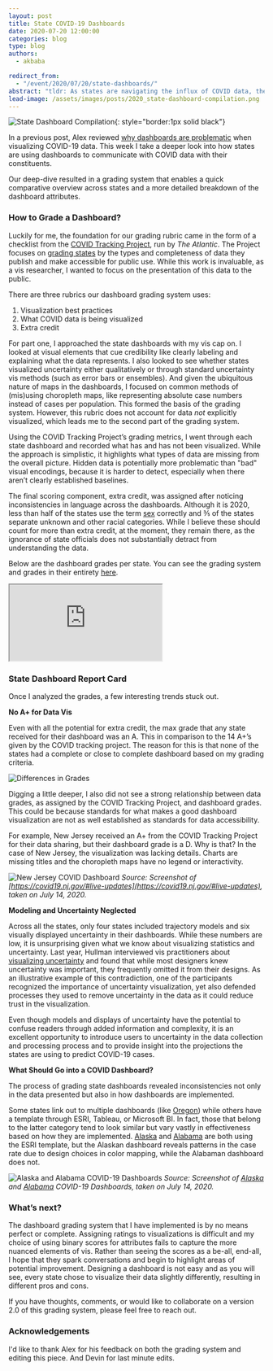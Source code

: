 ```yaml
---
layout: post
title: State COVID-19 Dashboards
date: 2020-07-20 12:00:00
categories: blog
type: blog
authors:
  - akbaba

redirect_from:
  - "/event/2020/07/20/state-dashboards/"
abstract: "tldr: As states are navigating the influx of COVID data, they are using dashboards to communicate with their constituents. Although many states are doing a good job at collecting and sharing data in open data portals, dashboard quality varies a lot across states, and some  have considerable room for improvement."
lead-image: /assets/images/posts/2020_state-dashboard-compilation.png
---
```


![State Dashboard Compilation]({{site.base_url}}/assets/images/posts/2020_state-dashboard-compilation.png){: style="border:1px solid black"}

In a previous post, Alex reviewed [why dashboards are problematic]({{site.base_url}}/event/2020/07/06/dashboards/) when visualizing COVID-19 data. This week I take a deeper look into how states are using dashboards to communicate with COVID data with their constituents.

Our deep-dive resulted in a grading system that enables a quick comparative overview across states and a more detailed breakdown of the dashboard attributes.

### How to Grade a Dashboard?

Luckily for me, the foundation for our grading rubric came in the form of a checklist from the [COVID Tracking Project](https://covidtracking.com/about-data#state-data-quality-grades), run by _The Atlantic_. The Project focuses on [grading states](https://covidtracking.com/state-grades) by the types and completeness of data they publish and make accessible for public use. While this work is invaluable, as a vis researcher, I wanted to focus on the presentation of this data to the public.

There are three rubrics our dashboard grading system uses:

1. Visualization best practices
2. What COVID data is being visualized
3. Extra credit

For part one, I approached the state dashboards with my vis cap on. I looked at visual elements that cue credibility like clearly labeling and explaining what the data represents. I also looked to see whether states visualized uncertainty either qualitatively or through standard uncertainty vis methods (such as error bars or ensembles). And given the ubiquitous nature of maps in the dashboards, I focused on common methods of (mis)using choropleth maps, like representing absolute case numbers instead of cases per population. This formed the basis of the grading system. However, this rubric does not account for data _not_ explicitly visualized, which leads me to the second part of the grading system.

Using the COVID Tracking Project’s grading metrics, I went through each state dashboard and recorded what has and has not been visualized. While the approach is simplistic, it highlights what types of data are missing from the overall picture. Hidden data is potentially more problematic than "bad" visual encodings, because it is harder to detect, especially when there aren’t clearly established baselines.

The final scoring component, extra credit, was assigned after noticing inconsistencies in language across the dashboards. Although it is 2020, less than half of the states use the term [sex](https://orwh.od.nih.gov/sex-gender#:~:text=%22Sex%22%20refers%20to%20biological%20differences,across%20societies%20and%20over%20time.) correctly and ⅗ of the states separate unknown and other racial categories. While I believe these should count for more than extra credit, at the moment, they remain there, as the ignorance of state officials does not substantially detract from understanding the data.

Below are the dashboard grades per state. You can see the grading system and grades in their entirety [here](https://docs.google.com/spreadsheets/d/1NVlOZELufbpeUp4N_inXbTmS0aYpqtp7NvOqZSEIu1E).

<iframe src="https://docs.google.com/spreadsheets/d/e/2PACX-1vTVCe_CIgqjJlRsF7VUjBybNVYu9KC1io1LPa7TU--Gcq6K5qu875c9BJTboC5qVplxfE7iu6C_0CbX/pubhtml?gid=529259175&amp;single=true&amp;widget=true&amp;headers=false" style="position:relative"></iframe>

### State Dashboard Report Card

Once I analyzed the grades, a few interesting trends stuck out.

**No A+ for Data Vis**

Even with all the potential for extra credit, the max grade that any state received for their dashboard was an A. This in comparison to the 14 A+’s given by the COVID tracking project. The reason for this is that none of the states had a complete or close to complete dashboard based on my grading criteria.

![Differences in Grades]({{site.base_url}}/assets/images/posts/2020_grading-differences.png)

Digging a little deeper, I also did not see a strong relationship between data grades, as assigned by the COVID Tracking Project, and dashboard grades. This could be because standards for what makes a good dashboard visualization are not as well established as standards for data accessibility.

For example, New Jersey received an A+ from the COVID Tracking Project for their data sharing, but their dashboard grade is a D. Why is that? In the case of New Jersey, the visualization was lacking details. Charts are missing titles and the choropleth maps have no legend or interactivity.

![New Jersey COVID Dashboard]({{site.base_url}}/assets/images/posts/2020_nj-dashboard.png)
_Source: Screenshot of [https://covid19.nj.gov/#live-updates](https://covid19.nj.gov/#live-updates), taken on July 14, 2020._

**Modeling and Uncertainty Neglected**

Across all the states, only four states included trajectory models and six visually displayed uncertainty in their dashboards. While these numbers are low, it is unsurprising given what we know about visualizing statistics and uncertainty. Last year, Hullman interviewed vis practitioners about [visualizing uncertainty](https://mucollective.northwestern.edu/project/2019-value-of-uncertainty-vis) and found that while most designers knew uncertainty was important, they frequently omitted it from their designs. As an illustrative example of this contradiction, one of the participants recognized the importance of uncertainty visualization, yet also defended processes they used to remove uncertainty in the data as it could reduce trust in the visualization.

Even though models and displays of uncertainty have the potential to confuse readers through added information and complexity, it is an excellent opportunity to introduce users to uncertainty in the data collection and processing process and to provide insight into the projections the states are using to predict COVID-19 cases.

**What Should Go into a COVID Dashboard?**

The process of grading state dashboards revealed inconsistencies not only in the data presented but also in how dashboards are implemented.

Some states link out to multiple dashboards (like [Oregon](https://govstatus.egov.com/OR-OHA-COVID-19)) while others have a template through ESRI, Tableau, or Microsoft BI. In fact, those that belong to the latter category tend to look similar but vary vastly in effectiveness based on how they are implemented. [Alaska](https://coronavirus-response-alaska-dhss.hub.arcgis.com/) and [Alabama](https://alpublichealth.maps.arcgis.com/apps/opsdashboard/index.html#/6d2771faa9da4a2786a509d82c8cf0f7) are both using the ESRI template, but the Alaskan dashboard reveals patterns in the case rate due to design choices in color mapping, while the Alabaman dashboard does not.

![Alaska and Alabama COVID-19 Dashboards]({{site.base_url}}/assets/images/posts/2020_ak-al-dashboards.png)
_Source: Screenshot of [Alaska](https://www.arcgis.com/apps/opsdashboard/index.html#/83c63cfec8b24397bdf359f49b11f218) and [Alabama](https://alpublichealth.maps.arcgis.com/apps/opsdashboard/index.html#/6d2771faa9da4a2786a509d82c8cf0f7) COVID-19 Dashboards, taken on July 14, 2020._

### What’s next?

The dashboard grading system that I have implemented is by no means perfect or complete. Assigning ratings to visualizations is difficult and my choice of using binary scores for attributes fails to capture the more nuanced elements of vis. Rather than seeing the scores as a be-all, end-all, I hope that they spark conversations and begin to highlight areas of potential improvement. Designing a dashboard is not easy and as you will see, every state chose to visualize their data slightly differently, resulting in different pros and cons.

If you have thoughts, comments, or would like to collaborate on a version 2.0 of this grading system, please feel free to reach out.

### Acknowledgements

I'd like to thank Alex for his feedback on both the grading system and editing this piece. And Devin for last minute edits.
